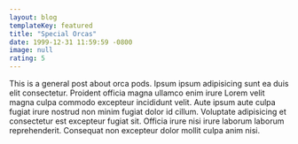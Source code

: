 ```yaml
---
layout: blog
templateKey: featured
title: "Special Orcas"
date: 1999-12-31 11:59:59 -0800
image: null
rating: 5
---
```


This is a general post about orca pods. Ipsum ipsum adipisicing sunt ea duis elit consectetur. Proident officia magna ullamco enim irure Lorem velit magna culpa commodo excepteur incididunt velit. Aute ipsum aute culpa fugiat irure nostrud non minim fugiat dolor id cillum. Voluptate adipisicing et consectetur est excepteur fugiat sit. Officia irure nisi irure laborum laborum reprehenderit. Consequat non excepteur dolor mollit culpa anim nisi.